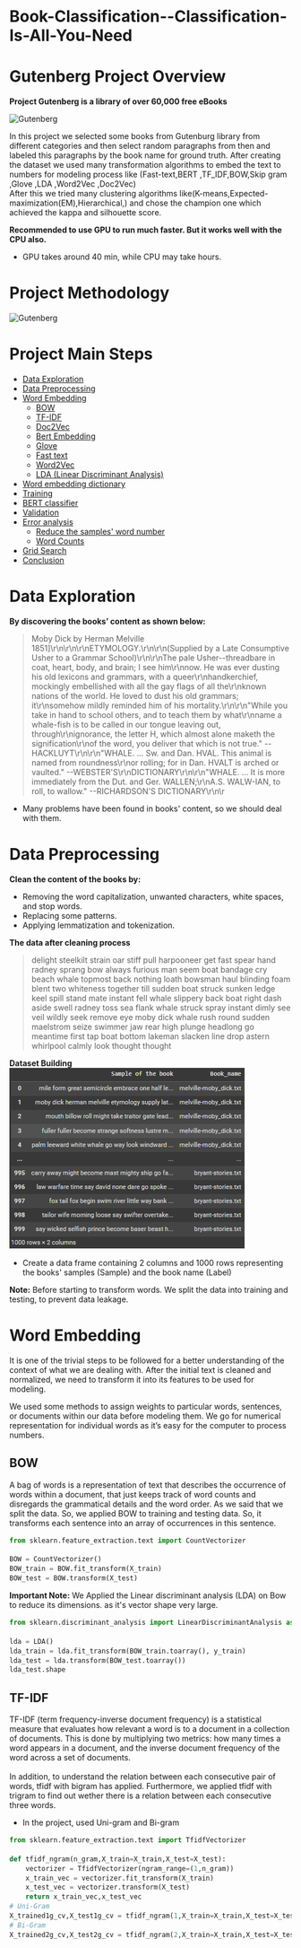 # Book-Classification--Classification-Is-All-You-Need

# Gutenberg Project Overview
**Project Gutenberg is a library of over 60,000 free eBooks**

![Gutenberg](https://drive.google.com/uc?export=view&id=1bOd8Hiv-sU8Skj1gYR-2cxLUEBIretyZ)

In this project we selected some books from Gutenburg library from different categories and then select random paragraphs from then and labeled this paragraphs by the book name for ground truth.
After creating the dataset we used many transformation algorithms to embed the text to numbers for modeling process like (Fast-text,BERT ,TF_IDF,BOW,Skip gram ,Glove ,LDA ,Word2Vec ,Doc2Vec)
<br> After this we tried many clustering algorithms like(K-means,Expected-maximization(EM),Hierarchical,) and chose the champion one which achieved the kappa and silhouette score.


**Recommended to use GPU to run much faster.
But it works well with the CPU also.**
- GPU takes around 40 min, while CPU may take hours.

# Project Methodology

![Gutenberg](https://drive.google.com/uc?export=view&id=1-YX8_vqTOSjudFe5AiovLCDzA6SEOhLm)

# Project Main Steps


- [Data Exploration](#1)
- [Data Preprocessing](#2)
- [Word Embedding](#3)
  - [BOW](#4)
  - [TF-IDF](#5)
  - [Doc2Vec](#6)
  - [Bert Embedding](#7)
  - [Glove](#8)
  - [Fast text](#9)
  - [Word2Vec](#10)
  - [LDA (Linear Discriminant Analysis)](#11)
- [Word embedding dictionary](#12)
- [Training](#13)
- [BERT classifier](#14)
- [Validation](#15)
- [Error analysis](#16)
  - [Reduce the samples' word number](#17)
  - [Word Counts](#18)
- [Grid Search](#19)
- [Conclusion](#20)

# <a name="1">Data Exploration</a>
**By discovering the books’ content as shown below:**
> Moby Dick by Herman Melville 1851]\r\n\r\n\r\nETYMOLOGY.\r\n\r\n(Supplied by a Late Consumptive Usher to a Grammar School)\r\n\r\nThe pale Usher--threadbare in coat, heart, body, and brain; I see him\r\nnow.  He was ever dusting his old lexicons and grammars, with a queer\r\nhandkerchief, mockingly embellished with all the gay flags of all the\r\nknown nations of the world.  He loved to dust his old grammars; it\r\nsomehow mildly reminded him of his mortality.\r\n\r\n"While you take in hand to school others, and to teach them by what\r\nname a whale-fish is to be called in our tongue leaving out, through\r\nignorance, the letter H, which almost alone maketh the signification\r\nof the word, you deliver that which is not true." --HACKLUYT\r\n\r\n"WHALE. ... Sw. and Dan. HVAL.  This animal is named from roundness\r\nor rolling; for in Dan. HVALT is arched or vaulted." --WEBSTER\'S\r\nDICTIONARY\r\n\r\n"WHALE. ... It is more immediately from the Dut. and Ger. WALLEN;\r\nA.S. WALW-IAN, to roll, to wallow." --RICHARDSON\'S DICTIONARY\r\n\r

- Many problems have been found in books' content, so we should deal with them.

# <a name="2">Data Preprocessing</a>
**Clean the content of the books by:**
- Removing the word capitalization, unwanted characters, white spaces, and stop words.
- Replacing some patterns.
- Applying lemmatization and tokenization.

**The data after cleaning process**
> delight steelkilt strain oar stiff pull harpooneer get fast spear hand radney sprang bow always furious man seem boat bandage cry beach whale topmost back nothing loath bowsman haul blinding foam blent two whiteness together till sudden boat struck sunken ledge keel spill stand mate instant fell whale slippery back boat right dash aside swell radney toss sea flank whale struck spray instant dimly see veil wildly seek remove eye moby dick whale rush round sudden maelstrom seize swimmer jaw rear high plunge headlong go meantime first tap boat bottom lakeman slacken line drop astern whirlpool calmly look thought thought

**Dataset Building**
![image](/Image/Screenshot_1.png)
- Create a data frame containing 2 columns and 1000 rows representing the books' samples (Sample) and the book name (Label)

**Note:** Before starting to transform words. We split the data into training and testing, to prevent data leakage.

# <a name="3">Word Embedding</a>
It is one of the trivial steps to be followed for a better understanding of the context of what we are dealing with. After the initial text is cleaned and normalized, we need to transform it into its features to be used for modeling.

We used some methods to assign weights to particular words, sentences, or documents within our data before modeling them. We go for numerical representation for individual words as it’s easy for the computer to process numbers.

  ## <a name="4">BOW</a>
A bag of words is a representation of text that describes the occurrence of words within a document, that just keeps track of word counts and disregards the grammatical details and the word order. As we said that we split the data. So, we applied BOW to training and testing data. So, it transforms each sentence into an array of occurrences in this sentence.
```Python
from sklearn.feature_extraction.text import CountVectorizer

BOW = CountVectorizer()
BOW_train = BOW.fit_transform(X_train)
BOW_test = BOW.transform(X_test)
```
**Important Note:** We Applied the Linear discriminant analysis (LDA) on Bow to reduce its dimensions. as it's vector shape very large.
```Python
from sklearn.discriminant_analysis import LinearDiscriminantAnalysis as LDA

lda = LDA()
lda_train = lda.fit_transform(BOW_train.toarray(), y_train)
lda_test = lda.transform(BOW_test.toarray())
lda_test.shape
```


  ## <a name="5">TF-IDF</a>
  TF-IDF (term frequency-inverse document frequency) is a statistical measure that evaluates how relevant a word is to a document in a collection of documents. This is done by multiplying two metrics: how many times a word appears in a document, and the inverse document frequency of the word across a set of documents.
  <br><br>In addition, to understand the relation between each consecutive pair of words, tfidf with bigram has applied. Furthermore, we applied tfidf with trigram to find out wether there is a relation between each consecutive three words.
- In the project, used Uni-gram and Bi-gram  
```Python
from sklearn.feature_extraction.text import TfidfVectorizer

def tfidf_ngram(n_gram,X_train=X_train,X_test=X_test):
    vectorizer = TfidfVectorizer(ngram_range=(1,n_gram))
    x_train_vec = vectorizer.fit_transform(X_train)
    x_test_vec = vectorizer.transform(X_test)
    return x_train_vec,x_test_vec
# Uni-Gram
X_trained1g_cv,X_test1g_cv = tfidf_ngram(1,X_train=X_train,X_test=X_test)
# Bi-Gram
X_trained2g_cv,X_test2g_cv = tfidf_ngram(2,X_train=X_train,X_test=X_test)
```

